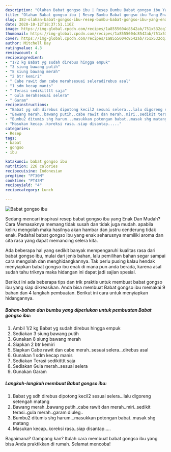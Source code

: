 ```yaml
---
description: "Olahan Babat gongso ibu | Resep Bumbu Babat gongso ibu Yang Enak Dan Mudah"
title: "Olahan Babat gongso ibu | Resep Bumbu Babat gongso ibu Yang Enak Dan Mudah"
slug: 383-olahan-babat-gongso-ibu-resep-bumbu-babat-gongso-ibu-yang-enak-dan-mudah
date: 2020-10-12T18:37:51.116Z
image: https://img-global.cpcdn.com/recipes/1a8555604c8542ab/751x532cq70/babat-gongso-ibu-foto-resep-utama.jpg
thumbnail: https://img-global.cpcdn.com/recipes/1a8555604c8542ab/751x532cq70/babat-gongso-ibu-foto-resep-utama.jpg
cover: https://img-global.cpcdn.com/recipes/1a8555604c8542ab/751x532cq70/babat-gongso-ibu-foto-resep-utama.jpg
author: Mitchell Day
ratingvalue: 4.3
reviewcount: 4
recipeingredient:
- "1/2 kg Babat yg sudah direbus hingga empuk"
- "3 siung bawang putih"
- "8 siung bawang merah"
- "2 btr kemiri"
- " Cabe rawit dan cabe merahsesuai seleradirebus asal"
- "1 sdm kecap manis"
- " Terasi sedikitttt saja"
- " Gula merahsesuai selera"
- " Garam"
recipeinstructions:
- "Babat yg sdh direbus dipotong kecil2 sesuai selera...lalu digoreng setengah matang"
- "Bawang merah..bawang putih..cabe rawit dan merah..miri..sedikit terasi..gula merah..garam diuleg.."
- "Bumbu2 ditumis shg harum...masukkan potongan babat..masak shg matang"
- "Masukan kecap..koreksi rasa..siap disantap....."
categories:
- Resep
tags:
- babat
- gongso
- ibu

katakunci: babat gongso ibu 
nutrition: 226 calories
recipecuisine: Indonesian
preptime: "PT30M"
cooktime: "PT43M"
recipeyield: "4"
recipecategory: Lunch

---
```



![Babat gongso ibu](https://img-global.cpcdn.com/recipes/1a8555604c8542ab/751x532cq70/babat-gongso-ibu-foto-resep-utama.jpg)

Sedang mencari inspirasi resep babat gongso ibu yang Enak Dan Mudah? Cara Memasaknya memang tidak susah dan tidak juga mudah. apabila keliru mengolah maka hasilnya akan hambar dan justru cenderung tidak enak. Padahal babat gongso ibu yang enak seharusnya memiliki aroma dan cita rasa yang dapat memancing selera kita.



Ada beberapa hal yang sedikit banyak mempengaruhi kualitas rasa dari babat gongso ibu, mulai dari jenis bahan, lalu pemilihan bahan segar sampai cara mengolah dan menghidangkannya. Tak perlu pusing kalau hendak menyiapkan babat gongso ibu enak di mana pun anda berada, karena asal sudah tahu triknya maka hidangan ini dapat jadi sajian spesial.


Berikut ini ada beberapa tips dan trik praktis untuk membuat babat gongso ibu yang siap dikreasikan. Anda bisa membuat Babat gongso ibu memakai 9 bahan dan 4 langkah pembuatan. Berikut ini cara untuk menyiapkan hidangannya.

<!--inarticleads1-->

##### Bahan-bahan dan bumbu yang diperlukan untuk pembuatan Babat gongso ibu:

1. Ambil 1/2 kg Babat yg sudah direbus hingga empuk
1. Sediakan 3 siung bawang putih
1. Gunakan 8 siung bawang merah
1. Siapkan 2 btr kemiri
1. Siapkan  Cabe rawit dan cabe merah..sesuai selera...direbus asal
1. Gunakan 1 sdm kecap manis
1. Sediakan  Terasi sedikitttt saja
1. Sediakan  Gula merah..sesuai selera
1. Gunakan  Garam




<!--inarticleads2-->

##### Langkah-langkah membuat Babat gongso ibu:

1. Babat yg sdh direbus dipotong kecil2 sesuai selera...lalu digoreng setengah matang
1. Bawang merah..bawang putih..cabe rawit dan merah..miri..sedikit terasi..gula merah..garam diuleg..
1. Bumbu2 ditumis shg harum...masukkan potongan babat..masak shg matang
1. Masukan kecap..koreksi rasa..siap disantap.....




Bagaimana? Gampang kan? Itulah cara membuat babat gongso ibu yang bisa Anda praktikkan di rumah. Selamat mencoba!

